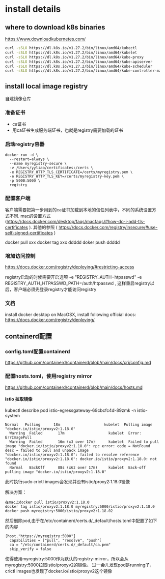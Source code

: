 # install details

## where to download k8s binaries
https://www.downloadkubernetes.com/
```sh
curl -sSLO https://dl.k8s.io/v1.27.2/bin/linux/amd64/kubectl
curl -sSLO https://dl.k8s.io/v1.27.2/bin/linux/amd64/kubelet
curl -sSLO https://dl.k8s.io/v1.27.2/bin/linux/amd64/kube-proxy
curl -sSLO https://dl.k8s.io/v1.27.2/bin/linux/amd64/kube-apiserver
curl -sSLO https://dl.k8s.io/v1.27.2/bin/linux/amd64/kube-scheduler
curl -sSLO https://dl.k8s.io/v1.27.2/bin/linux/amd64/kube-controller-manager
```

## install local image registry
自建镜像仓库
### 准备证书
- ca证书
- 用ca证书生成服务端证书，也就是registry需要加载的证书

### 启动registry容器
```
docker run -d \
  --restart=always \
  --name myregistry-secure \
  -v /Users/yyliao/certificates:/certs \
  -e REGISTRY_HTTP_TLS_CERTIFICATE=/certs/myregistry.pem \
  -e REGISTRY_HTTP_TLS_KEY=/certs/myregistry-key.pem \
  -p 5000:5000 \
  registry

```

### 配置客户端
客户端需要把第一步用到的ca证书加载到本地的信任列表中，不同的系统设置方式不同.
mac的设置方式 (https://docs.docker.com/desktop/faqs/macfaqs/#how-do-i-add-tls-certificates ).
其他的参照 ( https://docs.docker.com/registry/insecure/#use-self-signed-certificates )


docker pull xxx
docker tag xxx ddddd
doker push ddddd

### 增加访问控制
https://docs.docker.com/registry/deploying/#restricting-access

registry启动的时候需要开启选项 -e "REGISTRY_AUTH=htpasswd" 
 -e REGISTRY_AUTH_HTPASSWD_PATH=/auth/htpasswd ,
这样重启registry以后，客户端必须先登录registry才能访问registry

### 文档
install docker desktop on MacOSX, install following official docs:
https://docs.docker.com/registry/deploying/



## containerd配置

### config.toml配置containerd
https://github.com/containerd/containerd/blob/main/docs/cri/config.md  


### 配置hosts.toml，使用registry mirror
https://github.com/containerd/containerd/blob/main/docs/hosts.md

#### istio 拉取镜像
kubectl describe pod istio-egressgateway-69cbcfc4d-89zmk -n istio-system
```
Normal   Pulling      18m                    kubelet  Pulling image "docker.io/istio/proxyv2:1.18.0"
  Warning  Failed       17m                    kubelet  Error: ErrImagePull
  Warning  Failed       16m (x3 over 17m)      kubelet  Failed to pull image "docker.io/istio/proxyv2:1.18.0": rpc error: code = NotFound desc = failed to pull and unpack image "docker.io/istio/proxyv2:1.18.0": failed to resolve reference "docker.io/istio/proxyv2:1.18.0": docker.io/istio/proxyv2:1.18.0: not found
  Normal   BackOff      88s (x62 over 17m)     kubelet  Back-off pulling image "docker.io/istio/proxyv2:1.18.0"
```

此时执行sudo crictl images会发现并没有istio/proxy2:1.18.0镜像

解决方案：
```
在mac上docker pull istio/proxyv2:1.18.0
docker tag istio/proxyv2:1.18.0 myregistry:5000/istio/proxyv2:1.18.0
docker push myregistry:5000/istio/proxyv2:1.18.02
```

然后删除pod,由于在/etc/containerd/certs.d/_default/hosts.toml中配置了如下的内容
```
[host."https://myregistry:5000"]
  capabilities = ["pull", "resolve", "push"]
  ca = "/etc/containerd/certs.d/_default/ca.pem"
  skip_verify = false
```
使得使用myregistry:5000作为默认的registry-mirror，所以会从myregistry:5000拉取istio/proxyv2的镜像。
过一会儿发现pod是running了，crictl images也发现了docker.io/istio/proxyv2这个镜像

